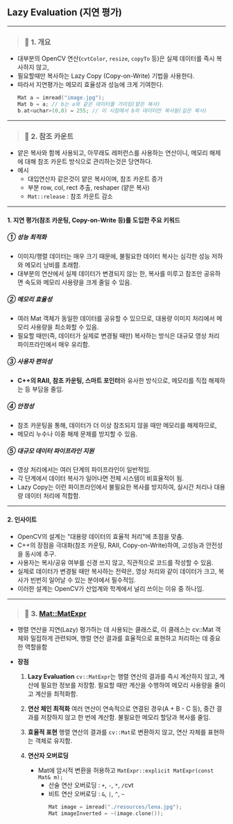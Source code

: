 ## Lazy Evaluation (지연 평가)

---

> ### 📄 1. 개요
* 대부분의 OpenCV 연산(`cvtColor`, `resize`, `copyTo` 등)은 실제 데이터를 즉시 복사하지 않고,
* 필요할때만 복사하는 Lazy Copy (Copy-on-Write) 기법을 사용한다.
* 따라서 지연평가는 메모리 효율성과 성능에 크게 기여한다.
  ```cpp
  Mat a = imread("image.jpg");
  Mat b = a; // b는 a와 같은 데이터를 가리킴(얕은 복사)
  b.at<uchar>(0,0) = 255; // 이 시점에서 b의 데이터만 복사됨(깊은 복사)
  ```

---

> ### 📄 2. 참조 카운트

* 얕은 복사와 함께 사용되고, 아무래도 레퍼런스를 사용하는 연산이니,
메모리 해제에 대해 참조 카운트 방식으로 관리하는것은 당연하다.
* 예시
  * 대입연산자 같은것이 얕은 복사이며, 참조 카운트 증가
  * 부분 row, col, rect 추출, reshaper (얕은 복사)
  * `Mat::release` : 참조 카운트 감소

---

#### 1. 지연 평가(참조 카운팅, Copy-on-Write 등)를 도입한 주요 키워드

##### ① 성능 최적화
* 이미지/행렬 데이터는 매우 크기 때문에, 불필요한 데이터 복사는 심각한 성능 저하와 메모리 낭비를 초래함.
* 대부분의 연산에서 실제 데이터가 변경되지 않는 한, 복사를 미루고 참조만 공유하면 속도와 메모리 사용량을 크게 줄일 수 있음.

##### ② 메모리 효율성
* 여러 Mat 객체가 동일한 데이터를 공유할 수 있으므로, 대용량 이미지 처리에서 메모리 사용량을 최소화할 수 있음.
* 필요할 때만(즉, 데이터가 실제로 변경될 때만) 복사하는 방식은 대규모 영상 처리 파이프라인에서 매우 유리함.

##### ③ 사용자 편의성

* **C++의 RAII, 참조 카운팅, 스마트 포인터**와 유사한 방식으로, 메모리를 직접 해제하는 등 부담을 줄임.

##### ④ 안정성
* 참조 카운팅을 통해, 데이터가 더 이상 참조되지 않을 때만 메모리를 해제하므로,
* 메모리 누수나 이중 해제 문제를 방지할 수 있음.

##### ⑤ 대규모 데이터 파이프라인 지원
* 영상 처리에서는 여러 단계의 파이프라인이 일반적임.
* 각 단계에서 데이터 복사가 일어나면 전체 시스템이 비효율적이 됨.
* Lazy Copy는 이런 파이프라인에서 불필요한 복사를 방지하여, 실시간 처리나 대용량 데이터 처리에 적합함.

---

#### 2. 인사이트

* OpenCV의 설계는 "대용량 데이터의 효율적 처리"에 초점을 맞춤.
* C++의 장점을 극대화(참조 카운팅, RAII, Copy-on-Write)하여, 고성능과 안전성을 동시에 추구.
* 사용자는 복사/공유 여부를 신경 쓰지 않고, 직관적으로 코드를 작성할 수 있음.
* 실제로 데이터가 변경될 때만 복사하는 전략은, 영상 처리와 같이 데이터가 크고, 복사가 빈번히 일어날 수 있는 분야에서 필수적임.
* 이러한 설계는 OpenCV가 산업계와 학계에서 널리 쓰이는 이유 중 하나임.


---

> ### 📄 3. [Mat::MatExpr](https://docs.opencv.org/4.x/d1/d10/classcv_1_1MatExpr.html)

* 행렬 연산을 지연(Lazy) 평가하는 데 사용되는 클래스로,
이 클래스는 cv::Mat 객체와 밀접하게 관련되며, 행렬 연산 결과를 효율적으로 표현하고 처리하는 데 중요한 역할을함

* **장점**
  1. **Lazy Evaluation**
  `cv::MatExpr`는 행렬 연산의 결과를 즉시 계산하지 않고, 계산에 필요한 정보를 저장함.
  필요할 때만 계산을 수행하여 메모리 사용량을 줄이고 계산을 최적화함.

  2. **연산 체인 최적화**
  여러 연산이 연속적으로 연결된 경우(A + B - C 등), 중간 결과를 저장하지 않고 한 번에 계산함.
  불필요한 메모리 할당과 복사를 줄임.

  3. **효율적 표현**
  행렬 연산의 결과를 `cv::Mat`로 변환하지 않고, 연산 자체를 표현하는 객체로 유지함.

  4. **연산자 오버로딩**
     * Mat에 암시적 변환을 허용하고 `MatExpr::explicit MatExpr(const Mat& m);`
        * 산술 연산 오버로딩 : `+`, `-`, `*`, `/`cvt
        * 비트 연산 오버로딩 : `&`, `|`, `^`, `~`
            ```cpp
            Mat image = imread("./resources/lena.jpg");
            Mat imageInverted = ~(image.clone());
            ```
